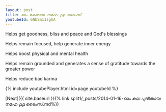 ```yaml
---
layout: post
title: ഓം മകനായ നമഹ ൧൧ ടൈംസ്
youtubeId: 6NbSm11sghA
---
```

 
 
Helps get goodness, bliss and peace and God's blessings
 
Helps remain focused, help generate inner energy 
 
Helps boost physical and mental health 
 
Helps remain grounded and generates a sense of gratitude towards the greater power 
 
Helps reduce bad karma
 
 
 
 


{% include youtubePlayer.html id=page.youtubeId %}
 
[Next]({{ site.baseurl }}{% link  split1/_posts/2014-01-16-ഓം കല പൂജിതായ നമഹ ൧൧ ടൈംസ്.md%})
 
